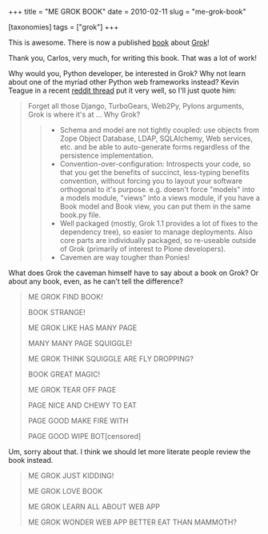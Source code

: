 +++
title = "ME GROK BOOK"
date = 2010-02-11
slug = "me-grok-book"

[taxonomies]
tags = ["grok"]
+++

This is awesome. There is now a published
[book](http://www.packtpub.com/grok-1-0-web-development/book?utm_source=faassen.n--tree.net&utm_medium=bookrev&utm_content=blog&utm_campaign=mdb_002451)
about [Grok](http://grok.zope.org)!

Thank you, Carlos, very much, for writing this book. That was a lot of
work!

Why would you, Python developer, be interested in Grok? Why not learn
about one of the myriad other Python web frameworks instead? Kevin
Teague in a recent [reddit
thread](http://www.reddit.com/r/Python/comments/b0hhk/grok_10_web_development_book_published/c0kbwlo)
put it very well, so I'll just quote him:

> Forget all those Django, TurboGears, Web2Py, Pylons arguments, Grok is
> where it's at ... Why Grok?
>
> > - Schema and model are not tightly coupled: use objects from Zope
> >   Object Database, LDAP, SQLAlchemy, Web services, etc. and be able
> >   to auto-generate forms regardless of the persistence
> >   implementation.
> > - Convention-over-configuration: Introspects your code, so that you
> >   get the benefits of succinct, less-typing benefits convention,
> >   without forcing you to layout your software orthogonal to it's
> >   purpose. e.g. doesn't force "models" into a models module, "views"
> >   into a views module, if you have a Book model and Book view, you
> >   can put them in the same book.py file.
> > - Well packaged (mostly, Grok 1.1 provides a lot of fixes to the
> >   dependency tree), so easier to manage deployments. Also core parts
> >   are individually packaged, so re-useable outside of Grok
> >   (primarily of interest to Plone developers).
> > - Cavemen are way tougher than Ponies!

What does Grok the caveman himself have to say about a book on Grok? Or
about any book, even, as he can't tell the difference?

> ME GROK FIND BOOK!
>
> BOOK STRANGE!
>
> ME GROK LIKE HAS MANY PAGE
>
> MANY MANY PAGE SQUIGGLE!
>
> ME GROK THINK SQUIGGLE ARE FLY DROPPING?
>
> BOOK GREAT MAGIC!
>
> ME GROK TEAR OFF PAGE
>
> PAGE NICE AND CHEWY TO EAT
>
> PAGE GOOD MAKE FIRE WITH
>
> PAGE GOOD WIPE BOT\[censored\]

Um, sorry about that. I think we should let more literate people review
the book instead.

> ME GROK JUST KIDDING!
>
> ME GROK LOVE BOOK
>
> ME GROK LEARN ALL ABOUT WEB APP
>
> ME GROK WONDER WEB APP BETTER EAT THAN MAMMOTH?
